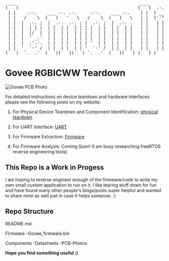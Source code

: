 <pre>
 ___                                               ___                                
(   )                                             (   )  .-.                          
 | |    .--.    ___ .-. .-.     .--.    ___ .-.    | |  ( __)  ___ .-. .-.     .--.   
 | |   /    \  (   )   '   \   /    \  (   )   \   | |  (''") (   )   '   \   /    \  
 | |  |  .-. ;  |  .-.  .-. ; |  .-. ;  |  .-. .   | |   | |   |  .-.  .-. ; |  .-. ; 
 | |  |  | | |  | |  | |  | | | |  | |  | |  | |   | |   | |   | |  | |  | | |  | | | 
 | |  |  |/  |  | |  | |  | | | |  | |  | |  | |   | |   | |   | |  | |  | | |  |/  | 
 | |  |  ' _.'  | |  | |  | | | |  | |  | |  | |   | |   | |   | |  | |  | | |  ' _.' 
 | |  |  .'.-.  | |  | |  | | | '  | |  | |  | |   | |   | |   | |  | |  | | |  .'.-. 
 | |  '  `-' /  | |  | |  | | '  `-' /  | |  | |   | |   | |   | |  | |  | | '  `-' / 
(___)  `.__.'  (___)(___)(___) `.__.'  (___)(___) (___) (___) (___)(___)(___) `.__.'  
</pre>

# Govee RGBICWW Teardown 

![Govee PCB Photo](https://lemonlime0x3c33.io/wp-content/uploads/2024/06/IMG_9414-scaled-e1718673977366.jpeg)

For detailed instructions on device teardown and hardware interfaces please see the
following posts on my website:

1) For Physical Device Teardown and Component Identification:
   [physical teardown](https://lemonlime0x3c33.io/18/06/2024/govee-rgbicww-smart-table-lamp-part-1-teardown/)
   
2) For UART Interface:
   [UART](https://lemonlime0x3c33.io/21/06/2024/govee-rgbicww-smart-table-lamp-part-2-uart/)
   
3) For Firmware Extraction:
   [Firmware](https://lemonlime0x3c33.io/27/06/2024/govee-rgbicww-smart-table-lamp-part-3-firmware/)

4) For Firmware Analysis:
   Coming Soon! (I am busy researching freeRTOS reverse engineering tools)

## This Repo is a Work in Progess

I am hoping to reverse engineer enough of the firmware/code to write my own small custom
application to run on it. I like tearing stuff down for fun and have found many other 
people's blogs/posts super helpful and wanted to share mine as well just in case it
helps someone. :) 

## Repo Structure

README.md

Firmware
    -Govee_firmware.bin

Components 
    -Datasheets
    -PCB-Photos

**Hope you find something useful :)**
